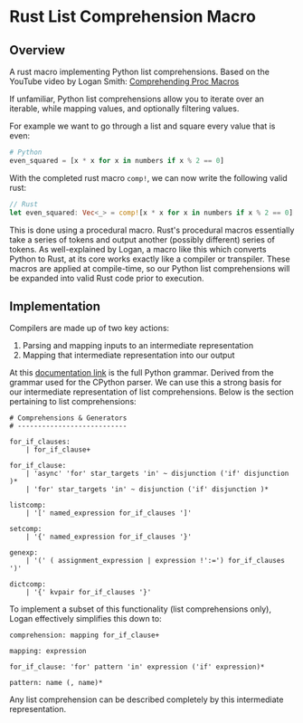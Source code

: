 # Rust List Comprehension Macro

## Overview

A rust macro implementing Python list comprehensions.
Based on the YouTube video by Logan Smith: [Comprehending Proc Macros](https://youtu.be/SMCRQj9Hbx8?si=eGoCg6oOoZJ3Tiy2)

If unfamiliar, Python list comprehensions allow you to iterate over an iterable, while mapping values, and optionally filtering values.

For example we want to go through a list and square every value that is even:
```python
# Python
even_squared = [x * x for x in numbers if x % 2 == 0]
```

With the completed rust macro `comp!`, we can now write the following valid rust:
```rust
// Rust
let even_squared: Vec<_> = comp![x * x for x in numbers if x % 2 == 0].collect();
```

This is done using a procedural macro.
Rust's procedural macros essentially take a series of tokens and output another (possibly different) series of tokens.
As well-explained by Logan, a macro like this which converts Python to Rust, at its core works exactly like a compiler or transpiler.
These macros are applied at compile-time, so our Python list comprehensions will be expanded into valid Rust code prior to execution.

## Implementation

Compilers are made up of two key actions:
1. Parsing and mapping inputs to an intermediate representation
2. Mapping that intermediate representation into our output

At this [documentation link](https://docs.python.org/3/reference/grammar.html) is the full Python grammar.
Derived from the grammar used for the CPython parser.
We can use this a strong basis for our intermediate representation of list comprehensions.
Below is the section pertaining to list comprehensions:

```
# Comprehensions & Generators
# ---------------------------

for_if_clauses:
    | for_if_clause+ 

for_if_clause:
    | 'async' 'for' star_targets 'in' ~ disjunction ('if' disjunction )* 
    | 'for' star_targets 'in' ~ disjunction ('if' disjunction )* 

listcomp:
    | '[' named_expression for_if_clauses ']' 

setcomp:
    | '{' named_expression for_if_clauses '}' 

genexp:
    | '(' ( assignment_expression | expression !':=') for_if_clauses ')' 

dictcomp:
    | '{' kvpair for_if_clauses '}' 
```

To implement a subset of this functionality (list comprehensions only), Logan effectively simplifies this down to:
```
comprehension: mapping for_if_clause+

mapping: expression

for_if_clause: 'for' pattern 'in' expression ('if' expression)*

pattern: name (, name)*
```
Any list comprehension can be described completely by this intermediate representation.